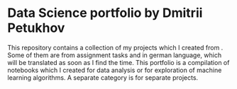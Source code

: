 # Data Science portfolio by Dmitrii Petukhov
This repository contains a collection of my projects which I created from . Some of them are from assignment tasks and in german language, which will be translated as soon as I find the time.
This portfolio is a compilation of notebooks which I created for data analysis or for exploration of machine learning algorithms. A separate category is for separate projects.